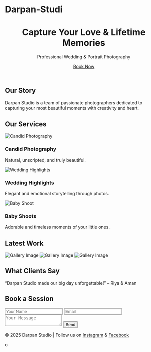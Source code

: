 # Darpan-Studi<!DOCTYPE html>
<html lang="en">
<head>
  <meta charset="UTF-8" />
  <meta name="viewport" content="width=device-width, initial-scale=1.0"/>
  <title>Darpan Studio Photography</title>
  <link rel="stylesheet" href="style.css" />
</head>
<body>
  <header class="hero">
    <div class="overlay">
      <h1>Capture Your Love & Lifetime Memories</h1>
      <p>Professional Wedding & Portrait Photography</p>
      <a href="#contact" class="btn">Book Now</a>
    </div>
  </header>

  <section class="section about">
    <h2>Our Story</h2>
    <p>Darpan Studio is a team of passionate photographers dedicated to capturing your most beautiful moments with creativity and heart.</p>
  </section>

  <section class="section services">
    <h2>Our Services</h2>
    <div class="grid">
      <div class="card">
        <img src="bride.jpg" alt="Candid Photography" />
        <h3>Candid Photography</h3>
        <p>Natural, unscripted, and truly beautiful.</p>
      </div>
      <div class="card">
        <img src="wedding.jpg" alt="Wedding Highlights" />
        <h3>Wedding Highlights</h3>
        <p>Elegant and emotional storytelling through photos.</p>
      </div>
      <div class="card">
        <img src="baby.jpg" alt="Baby Shoot" />
        <h3>Baby Shoots</h3>
        <p>Adorable and timeless moments of your little ones.</p>
      </div>
    </div>
  </section>

  <section class="section gallery">
    <h2>Latest Work</h2>
    <div class="grid">
      <img src="photo1.jpg" alt="Gallery Image" />
      <img src="photo2.jpg" alt="Gallery Image" />
      <img src="photo3.jpg" alt="Gallery Image" />
    </div>
  </section>

  <section class="section testimonials">
    <h2>What Clients Say</h2>
    <p>“Darpan Studio made our big day unforgettable!” – Riya & Aman</p>
  </section>

  <section id="contact" class="section contact">
    <h2>Book a Session</h2>
    <form>
      <input type="text" placeholder="Your Name" required />
      <input type="email" placeholder="Email" required />
      <textarea placeholder="Your Message"></textarea>
      <button type="submit">Send</button>
    </form>
  </section>

  <footer>
    <p>© 2025 Darpan Studio | Follow us on 
      <a href="#">Instagram</a> & <a href="#">Facebook</a></p>
  </footer>
</body>
</html>o
